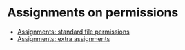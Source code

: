 # Assignments on permissions
* [Assignments: standard file permissions](./10_permissions/exercises/standard_file_permissions/99_exercises.md)
* [Assignments: extra assignments](./10_permissions/exercises/users_groups_permissions_extra_exercises/99_exercises.md)

